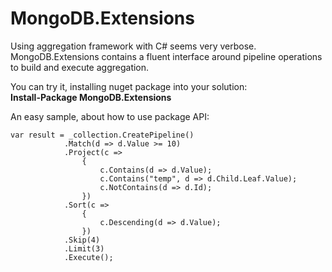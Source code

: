 MongoDB.Extensions
==================

Using aggregation framework with C# seems very verbose.
MongoDB.Extensions contains a fluent interface around pipeline operations to build and execute aggregation.

You can try it, installing nuget package into your solution:  
**Install-Package MongoDB.Extensions**    

An easy sample, about how to use package API:  

    var result = _collection.CreatePipeline()
                .Match(d => d.Value >= 10)
                .Project(c =>
                    {
                        c.Contains(d => d.Value);
                        c.Contains("temp", d => d.Child.Leaf.Value);
                        c.NotContains(d => d.Id);
                    })
                .Sort(c =>
                    {
                        c.Descending(d => d.Value);
                    })
                .Skip(4)
                .Limit(3)
                .Execute();
